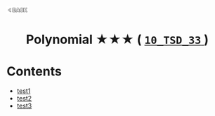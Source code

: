 <p align="left">
  <a href="../README.md">
    <img src="../../Z99-OTHERS/00-common/00-back.png" style="width:10%">
  </a>
</p>

<div align="center">
  <h1>
    Polynomial ★★★ (
      <a href="https://drive.google.com/file/d/1NzHodyfvlrIU49Ooqf5xPqe2ys6ujKb7/view?usp=drive_link">
        <code>10_TSD_33</code>
      </a>
    )
  </h1>
</div>

# Contents

-   [test1]()
-   [test2]()
-   [test3]()
